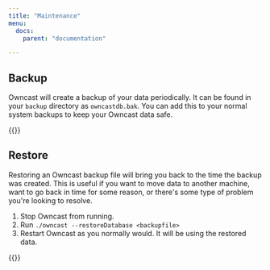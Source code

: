 ```yaml
---
title: "Maintenance"
menu:
  docs:
    parent: "documentation"

---
```


## Backup

Owncast will create a backup of your data periodically.  It can be found in your `backup` directory as `owncastdb.bak`.  You can add this to your normal system backups to keep your Owncast data safe.

{{<versionsupport feature="Data backup" version="0.0.6">}}

## Restore

Restoring an Owncast backup file will bring you back to the time the backup was created.  This is useful if you want to move data to another machine, want to go back in time for some reason, or there's some type of problem you're looking to resolve.

1. Stop Owncast from running.
1. Run `./owncast --restoreDatabase <backupfile>`
1. Restart Owncast as you normally would.  It will be using the restored data.

{{<versionsupport feature="Data restore" version="0.0.6">}}
